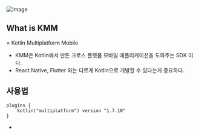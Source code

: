 ![image](https://user-imges.githubusercontent.com/24373728/186670811-9b2c3029-f676-4cd0-9408-10e5ef023e33.png)

## What is KMM
= Kotlin Multiplatform Mobile 
- KMM은 Kotlin에서 만든 크로스 플랫폼 모바일 애플리케이션을 도와주는 SDK 이다.
- React Native, Flutter 와는 다르게 Kotlin으로 개발할 수 있다는게 중요하다.

## 사용법
```Gradle
plugins {
    kotlin("multiplatform") version "1.7.10"
}
```
- 
